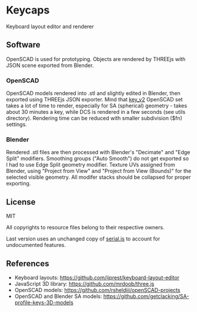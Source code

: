 # Keycaps

Keyboard layout editor and renderer


## Software

OpenSCAD is used for prototyping. Objects are rendered by THREEjs with JSON scene exported from Blender.

### OpenSCAD

OpenSCAD models rendered into .stl and slightly edited in Blender, then exported using THREEjs JSON exporter.
Mind that [key_v2](https://github.com/rsheldiii/openSCAD-projects) OpenSCAD set takes a lot of time
to render, especially for SA (spherical) geometry - takes about 30 minutes a key,
while DCS is rendered in a few seconds (see utils directory). Rendering time can be reduced with smaller subdivision ($fn) settings.


### Blender

Rendered .stl files are then processed with Blender's "Decimate" and "Edge Split" modifiers.
Smoothing groups ("Auto Smooth") do not get exported so I had to use Edge Split geometry modifier.
Texture UVs assigned from Blender, using "Project from View" and "Project from View (Bounds)" for
the selected visible geometry. All modifer stacks should be collapsed for proper exporting.


## License

MIT

All copyrights to resource files belong to their respective owners.

Last version uses an unchanged copy of [serial.js](https://github.com/ijprest/keyboard-layout-editor/blob/master/serial.js)
to account for undocumented features.

## References

* Keyboard layouts: https://github.com/ijprest/keyboard-layout-editor
* JavaScript 3D library: https://github.com/mrdoob/three.js
* OpenSCAD models: https://github.com/rsheldiii/openSCAD-projects
* OpenSCAD and Blender SA models: https://github.com/getclacking/SA-profile-keys-3D-models
